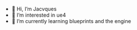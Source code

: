 - 👋 Hi, I’m Jacvques
- 👀 I’m interested in ue4 
- 🌱 I’m currently learning blueprints and the engine


